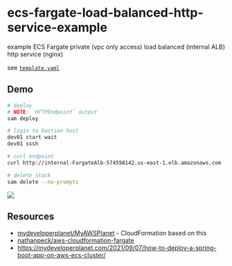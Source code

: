 # ecs-fargate-load-balanced-http-service-example

example ECS Fargate private (vpc only access) load balanced (internal ALB) http service (nginx)

see [`template.yaml`](template.yaml)

## Demo

```sh
# deploy
# NOTE: `HTTPEndpoint` output
sam deploy

# login to bastion host
dev01 start wait
dev01 sssh

# curl endpoint
curl http://internal-FargateAlb-574598142.us-east-1.elb.amazonaws.com

# delete stack
sam delete --no-prompts
```

![](https://www.evernote.com/l/AAE72tYSm_dIvKYlT4Hcd9dNcAwtdK5R-EkB/image.png)

## Resources

- [mydeveloperplanet/MyAWSPlanet](https://github.com/mydeveloperplanet/MyAWSPlanet) - CloudFormation based on this
- [nathanpeck/aws-cloudformation-fargate](https://github.com/nathanpeck/aws-cloudformation-fargate)
- <https://mydeveloperplanet.com/2021/09/07/how-to-deploy-a-spring-boot-app-on-aws-ecs-cluster/>
